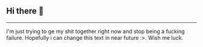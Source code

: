 ## Hi there 👋
---------------
I'm just trying to ge my shit together right now and stop being a fucking failure. 
Hopefully i can change this text in near future :>. 
Wish me luck.
<!--
**Gameboushek/Gameboushek** is a ✨ _special_ ✨ repository because its `README.md` (this file) appears on your GitHub profile.

Here are some ideas to get you started:

- 🔭 I’m currently working on ...
- 🌱 I’m currently learning ...
- 👯 I’m looking to collaborate on ...
- 🤔 I’m looking for help with ...
- 💬 Ask me about ...
- 📫 How to reach me: ...
- 😄 Pronouns: ...
- ⚡ Fun fact: ...
-->
